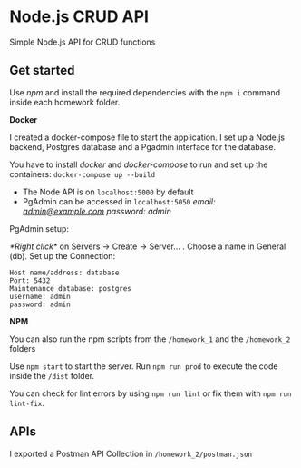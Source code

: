 #  Node.js CRUD API
Simple Node.js API for CRUD functions

## Get started
Use *npm* and install the required dependencies with the `npm i` command inside each homework folder.

**Docker**

I created a docker-compose file to start the application. I set up a Node.js backend, Postgres database and a Pgadmin interface for the database.

You have to install *docker* and *docker-compose* to run and set up the containers: `docker-compose up --build`
- The Node API is on `localhost:5000` by default
- PgAdmin can be accessed in `localhost:5050`  *email: admin@example.com* *password: admin*

PgAdmin setup:

*\*Right click\** on Servers -> Create -> Server... . Choose a name in General (db). Set up the Connection:

	Host name/address: database
	Port: 5432
	Maintenance database: postgres
	username: admin
	password: admin

**NPM**

You can also run the npm scripts from the `/homework_1` and the `/homework_2` folders

Use `npm start` to start the server. Run `npm run prod` to execute the code inside the `/dist` folder.

You can check for lint errors by using `npm run lint` or fix them with `npm run lint-fix`.

## APIs
I exported a Postman API Collection in `/homework_2/postman.json`

